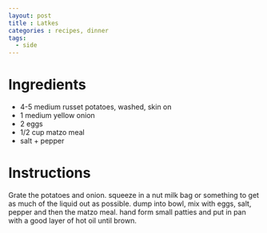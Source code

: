 ```yaml
---
layout: post
title : Latkes
categories : recipes, dinner
tags:
  - side
---
```


# Ingredients

* 4-5 medium russet potatoes, washed, skin on
* 1 medium yellow onion
* 2 eggs
* 1/2 cup matzo meal
* salt + pepper

# Instructions

Grate the potatoes and onion. squeeze in a nut milk bag or something to get as much of the liquid out as possible. dump into bowl, mix with eggs, salt, pepper and then the matzo meal. hand form small patties and put in pan with a good layer of hot oil until brown.